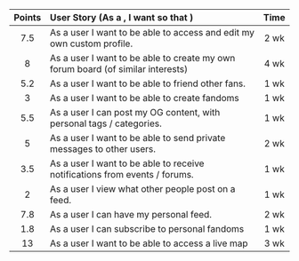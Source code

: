 | Points	  | User Story (As a <user>, I want <a goal> so that <reason>) 										| Time 		   	|
|:---------:|:------------------------------------------------------------------------------|:-----------:|
|7.5				|As a user I want to be able to access and edit my own custom profile.					|2 wk			   	|
|8					|As a user I want to be able to create my own forum board (of similar interests)|4 wk					|
|5.2				|As a user I want to be able to friend other fans.															|1 wk					|
|3					|As a user I want to be able to create fandoms																	|1 wk					|
|5.5				|As a user I can post my OG content, with personal tags / categories.						|1 wk					|
|5					|As a user I want to be able to send private messages to other users. 					|2 wk					|
|3.5				|As a user I want to be able to receive notifications from events / forums.			|1 wk					|
|2					|As a user I view what other people post on a feed.															|1 wk					|
|7.8				|As a user I can have my personal feed.																					|2 wk					|
|1.8				|As a user I can subscribe to personal fandoms																	|1 wk					|
|13					|As a user I want to be able to access a live map																|3 wk					|
